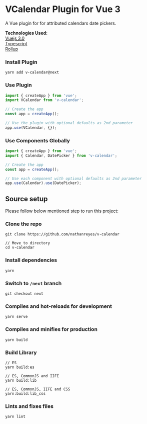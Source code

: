 # VCalendar Plugin for Vue 3

A Vue plugin for for attributed calendars date pickers.

**Technologies Used:**\
[Vuejs 3.0](https://github.com/vuejs/vue-next)\
[Typescript](https://github.com/microsoft/TypeScript)\
[Rollup](https://github.com/rollup/rollup)

### Install Plugin

```shell
yarn add v-calendar@next
```

### Use Plugin

```js
import { createApp } from 'vue';
import VCalendar from 'v-calendar';

// Create the app
const app = createApp();

// Use the plugin with optional defaults as 2nd parameter
app.use(VCalendar, {});
```

### Use Components Globally

```js
import { createApp } from 'vue';
import { Calendar, DatePicker } from 'v-calendar';

// Create the app
const app = createApp();

// Use each component with optional defaults as 2nd parameter
app.use(Calendar).use(DatePicker);
```

## Source setup

Please follow below mentioned step to run this project:

### Clone the repo

```shell
git clone https://github.com/nathanreyes/v-calendar

// Move to directory
cd v-calendar
```

### Install dependencies

```shell
yarn
```

### Switch to `/next` branch

```shell
git checkout next
```

### Compiles and hot-reloads for development

```shell
yarn serve
```

### Compiles and minifies for production

```shell
yarn build
```

### Build Library

```shell
// ES
yarn build:es

// ES, CommonJS and IIFE
yarn build:lib

// ES, CommonJS, IIFE and CSS
yarn:build:lib_css
```

### Lints and fixes files

```shell
yarn lint
```
